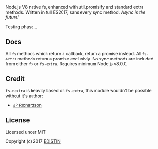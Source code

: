 Node.js V8 native fs, enhanced with util.promisify and standard extra methods. Written in full ES2017, sans every sync method. *Async is the future!*

Testing phase...

Docs
------

All `fs` methods which return a callback, return a promise instead. All `fs-extra` methods return a promise exclusivly. No sync methods are included from either `fs` or `fs-extra`. Requires minimum Node.js v8.0.0.

Credit
------

`fs-nextra` is heavily based on `fs-extra`, this module wouldn't be possible without it's author:

- [JP Richardson](https://github.com/jprichardson)

License
-------

Licensed under MIT

Copyright (c) 2017 [BDISTIN](https://github.com/bdistin)
